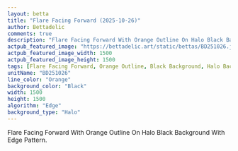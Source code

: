 ```yaml
---
layout: betta
title: "Flare Facing Forward (2025-10-26)"
author: Bettadelic
comments: true
description: "Flare Facing Forward With Orange Outline On Halo Black Background With Edge Pattern."
actpub_featured_image: "https://bettadelic.art/static/bettas/BD251026.jpg"
actpub_featured_image_width: 1500
actpub_featured_image_height: 1500
tags: [Flare Facing Forward, Orange Outline, Black Background, Halo Background Pattern, Edge Pattern, October 2025]
unitName: "BD251026"
line_color: "Orange"
background_color: "Black"
width: 1500
height: 1500
algorithm: "Edge"
background_type: "Halo"
---
```


Flare Facing Forward With Orange Outline On Halo Black Background With Edge Pattern.
